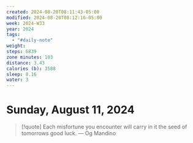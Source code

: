 ```yaml
---
created: 2024-08-20T08:11:43-05:00
modified: 2024-08-20T08:12:16-05:00
week: 2024-W33
year: 2024
tags:
  - "#daily-note"
weight: 
steps: 6839
zone minutes: 103
distance: 3.43
calories (b): 3588
sleep: 8.16
water: 3
---
```

# Sunday, August 11, 2024

> [!quote] Each misfortune you encounter will carry in it the seed of tomorrows good luck.
> — Og Mandino
